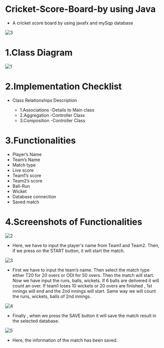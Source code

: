 #  Cricket-Score-Board-by using Java 

- A cricket score board by using javafx and mySqp database

![3](https://github.com/user-attachments/assets/ae87ca76-2822-40f9-9676-fcbff6979fcb)

# 1.Class Diagram
![1](https://github.com/user-attachments/assets/f20929ce-673f-4570-b9e1-5c42647bca52)
# 2.Implementation Checklist

-  Class Relationships Description

    -  1.Associations -Details to Main class
    -  2.Aggregation  -Controller Class
    -  3.Composition  -Controller Class

# 3.Functionalities 
-  Player’s Name
-  Team’s Name
-  Match type
-  Live score 
-  Team1’s score
-  Team2’s score
-  Ball-Run
-  Wicket
-  Database connection
-  Saved match

# 4.Screenshots of Functionalities
![2](https://github.com/user-attachments/assets/6e8bdde3-67c5-4816-9a9b-763e1605f7c7)

-  Here, we have to input the player's name from Team1 and Team2. Then, if we press on the START button, it will start the match.
  
![3](https://github.com/user-attachments/assets/43beb4a6-5c1a-4d9b-af1c-3c67f55c0a18)

-  First we have to input the team’s name. Then select the match type either T20 for 20 overs or ODI for 50 overs. Then  the match will start. Now we have input  the runs, balls, wickets. If 6 balls are delivered it will count an over. If team1 loses 10 wickets or 20 overs are finished , 1st innings will end and the 2nd innings will start. Same way we will count the runs, wickets, balls of 2nd innings.
  
![4](https://github.com/user-attachments/assets/d424825b-b5d8-481f-b036-6745414e1503)

-  Finally , when we press the SAVE button it will save the match result in the selected database.
  
![5](https://github.com/user-attachments/assets/e3530d83-0de5-46f7-a486-6478a967d155)

-  Here, the information of the match has been saved.
